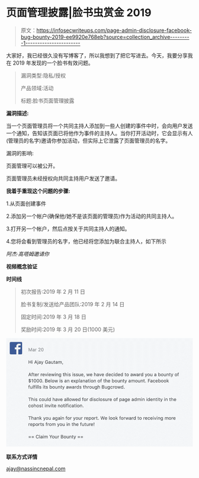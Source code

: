 # 页面管理披露|脸书虫赏金 2019

> 原文：<https://infosecwriteups.com/page-admin-disclosure-facebook-bug-bounty-2019-ee9920e768eb?source=collection_archive---------1----------------------->

大家好，我已经很久没有写博客了，所以我想到了把它写进去。今天，我要分享我在 2019 年发现的一个脸书有效问题。

> 漏洞类型:隐私/授权
> 
> 产品领域:活动
> 
> 标题:脸书页面管理披露

**漏洞描述:**

当一个页面管理员将一个共同主持人添加到一些人创建的事件中时，会向用户发送一个通知，告知该页面已将他作为事件的主持人。当你打开活动时，它会显示有人(管理员的名字)邀请你参加活动，但实际上它泄露了页面管理员的名字。

漏洞的影响:

页面管理可以被公开。

页面管理员未经授权向共同主持用户发送了邀请。

**我着手重现这个问题的步骤:**

1.从页面创建事件

2.添加另一个帐户(确保他/她不是该页面的管理员)作为活动的共同主持人。

3.打开另一个帐户，然后点按关于共同主持人的通知。

4.您将会看到管理员的名字，他已经将您添加为联合主持人，如下所示

*阿杰·高塔姆邀请你*

**视频概念验证**

**时间线**

> 初次报告:2019 年 2 月 11 日
> 
> 脸书复制/发送给产品团队:2019 年 2 月 14 日
> 
> 固定时间:2019 年 3 月 18 日
> 
> 奖励时间:2019 年 3 月 20 日(1000 美元)

![](img/dd08fdaf41110b00166ff37811253d37.png)

**联系方式详情**

ajay@nassincnepal.com